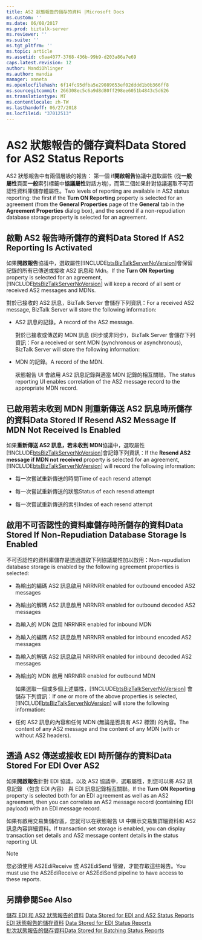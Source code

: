 ```yaml
---
title: AS2 狀態報告的儲存的資料 |Microsoft Docs
ms.custom: ''
ms.date: 06/08/2017
ms.prod: biztalk-server
ms.reviewer: ''
ms.suite: ''
ms.tgt_pltfrm: ''
ms.topic: article
ms.assetid: c6aa4077-3768-436b-99b9-d203a86a7e69
caps.latest.revision: 12
author: MandiOhlinger
ms.author: mandia
manager: anneta
ms.openlocfilehash: 6f14fc95dfba5e29089653ef02dddd1b0b366ff8
ms.sourcegitcommit: 266308ec5c6a9d8d80ff298ee6051b4843c5d626
ms.translationtype: MT
ms.contentlocale: zh-TW
ms.lasthandoff: 06/27/2018
ms.locfileid: "37012513"
---
```

# <a name="data-stored-for-as2-status-reports"></a><span data-ttu-id="775b6-102">AS2 狀態報告的儲存資料</span><span class="sxs-lookup"><span data-stu-id="775b6-102">Data Stored for AS2 Status Reports</span></span>
<span data-ttu-id="775b6-103">AS2 狀態報告中有兩個層級的報告： 第一個 if**開啟報告**協議中選取屬性 (從**一般屬性**頁面**一般**索引標籤中**協議屬性**對話方塊)，而第二個如果針對協議選取不可否認性資料庫儲存體屬性。</span><span class="sxs-lookup"><span data-stu-id="775b6-103">Two levels of reporting are available in AS2 status reporting: the first if the **Turn ON Reporting** property is selected for an agreement (from the **General Properties** page of the **General** tab in the **Agreement Properties** dialog box), and the second if a non-repudiation database storage property is selected for an agreement.</span></span>  
  
## <a name="data-stored-if-as2-reporting-is-activated"></a><span data-ttu-id="775b6-104">啟動 AS2 報告時所儲存的資料</span><span class="sxs-lookup"><span data-stu-id="775b6-104">Data Stored If AS2 Reporting Is Activated</span></span>  
 <span data-ttu-id="775b6-105">如果**開啟報告**協議中，選取屬性[!INCLUDE[btsBizTalkServerNoVersion](../includes/btsbiztalkservernoversion-md.md)]會保留記錄的所有已傳送或接收 AS2 訊息和 Mdn。</span><span class="sxs-lookup"><span data-stu-id="775b6-105">If the **Turn ON Reporting** property is selected for an agreement, [!INCLUDE[btsBizTalkServerNoVersion](../includes/btsbiztalkservernoversion-md.md)] will keep a record of all sent or received AS2 messages and MDNs.</span></span>  
  
 <span data-ttu-id="775b6-106">對於已接收的 AS2 訊息，BizTalk Server 會儲存下列資訊：</span><span class="sxs-lookup"><span data-stu-id="775b6-106">For a received AS2 message, BizTalk Server will store the following information:</span></span>  
  
- <span data-ttu-id="775b6-107">AS2 訊息的記錄。</span><span class="sxs-lookup"><span data-stu-id="775b6-107">A record of the AS2 message.</span></span>  
  
  <span data-ttu-id="775b6-108">對於已接收或傳送的 MDN 訊息 (同步或非同步)，BizTalk Server 會儲存下列資訊：</span><span class="sxs-lookup"><span data-stu-id="775b6-108">For a received or sent MDN (synchronous or asynchronous), BizTalk Server will store the following information:</span></span>  
  
- <span data-ttu-id="775b6-109">MDN 的記錄。</span><span class="sxs-lookup"><span data-stu-id="775b6-109">A record of the MDN.</span></span>  
  
  <span data-ttu-id="775b6-110">狀態報告 UI 會啟用 AS2 訊息記錄與適當 MDN 記錄的相互關聯。</span><span class="sxs-lookup"><span data-stu-id="775b6-110">The status reporting UI enables correlation of the AS2 message record to the appropriate MDN record.</span></span>  
  
## <a name="data-stored-if-resend-as2-message-if-mdn-not-received-is-enabled"></a><span data-ttu-id="775b6-111">已啟用若未收到 MDN 則重新傳送 AS2 訊息時所儲存的資料</span><span class="sxs-lookup"><span data-stu-id="775b6-111">Data Stored If Resend AS2 Message If MDN Not Received Is Enabled</span></span>  
 <span data-ttu-id="775b6-112">如果**重新傳送 AS2 訊息，若未收到 MDN**協議中，選取屬性[!INCLUDE[btsBizTalkServerNoVersion](../includes/btsbiztalkservernoversion-md.md)]會記錄下列資訊：</span><span class="sxs-lookup"><span data-stu-id="775b6-112">If the **Resend AS2 message if MDN not received** property is selected for an agreement, [!INCLUDE[btsBizTalkServerNoVersion](../includes/btsbiztalkservernoversion-md.md)] will record the following information:</span></span>  
  
-   <span data-ttu-id="775b6-113">每一次嘗試重新傳送的時間</span><span class="sxs-lookup"><span data-stu-id="775b6-113">Time of each resend attempt</span></span>  
  
-   <span data-ttu-id="775b6-114">每一次嘗試重新傳送的狀態</span><span class="sxs-lookup"><span data-stu-id="775b6-114">Status of each resend attempt</span></span>  
  
-   <span data-ttu-id="775b6-115">每一次嘗試重新傳送的索引</span><span class="sxs-lookup"><span data-stu-id="775b6-115">Index of each resend attempt</span></span>  
  
## <a name="data-stored-if-non-repudiation-database-storage-is-enabled"></a><span data-ttu-id="775b6-116">啟用不可否認性的資料庫儲存時所儲存的資料</span><span class="sxs-lookup"><span data-stu-id="775b6-116">Data Stored If Non-Repudiation Database Storage Is Enabled</span></span>  
 <span data-ttu-id="775b6-117">不可否認性的資料庫儲存是透過選取下列協議屬性加以啟用：</span><span class="sxs-lookup"><span data-stu-id="775b6-117">Non-repudiation database storage is enabled by the following agreement properties is selected:</span></span>  
  
- <span data-ttu-id="775b6-118">為輸出的編碼 AS2 訊息啟用 NRR</span><span class="sxs-lookup"><span data-stu-id="775b6-118">NRR enabled for outbound encoded AS2 messages</span></span>  
  
- <span data-ttu-id="775b6-119">為輸出的解碼 AS2 訊息啟用 NRR</span><span class="sxs-lookup"><span data-stu-id="775b6-119">NRR enabled for outbound decoded AS2 messages</span></span>  
  
- <span data-ttu-id="775b6-120">為輸入的 MDN 啟用 NRR</span><span class="sxs-lookup"><span data-stu-id="775b6-120">NRR enabled for inbound MDN</span></span>  
  
- <span data-ttu-id="775b6-121">為輸入的編碼 AS2 訊息啟用 NRR</span><span class="sxs-lookup"><span data-stu-id="775b6-121">NRR enabled for inbound encoded AS2 messages</span></span>  
  
- <span data-ttu-id="775b6-122">為輸入的解碼 AS2 訊息啟用 NRR</span><span class="sxs-lookup"><span data-stu-id="775b6-122">NRR enabled for inbound decoded AS2 messages</span></span>  
  
- <span data-ttu-id="775b6-123">為輸出的 MDN 啟用 NRR</span><span class="sxs-lookup"><span data-stu-id="775b6-123">NRR enabled for outbound MDN</span></span>  
  
  <span data-ttu-id="775b6-124">如果選取一個或多個上述屬性，[!INCLUDE[btsBizTalkServerNoVersion](../includes/btsbiztalkservernoversion-md.md)] 會儲存下列資訊：</span><span class="sxs-lookup"><span data-stu-id="775b6-124">If one or more of the above properties is selected, [!INCLUDE[btsBizTalkServerNoVersion](../includes/btsbiztalkservernoversion-md.md)] will store the following information:</span></span>  
  
- <span data-ttu-id="775b6-125">任何 AS2 訊息的內容和任何 MDN (無論是否具有 AS2 標頭) 的內容。</span><span class="sxs-lookup"><span data-stu-id="775b6-125">The content of any AS2 message and the content of any MDN (with or without AS2 headers).</span></span>  
  
## <a name="data-stored-for-edi-over-as2"></a><span data-ttu-id="775b6-126">透過 AS2 傳送或接收 EDI 時所儲存的資料</span><span class="sxs-lookup"><span data-stu-id="775b6-126">Data Stored For EDI Over AS2</span></span>  
 <span data-ttu-id="775b6-127">如果**開啟報告**針對 EDI 協議，以及 AS2 協議中，選取屬性，則您可以將 AS2 訊息記錄 （包含 EDI 內容） 與 EDI 訊息記錄相互關聯。</span><span class="sxs-lookup"><span data-stu-id="775b6-127">If the **Turn ON Reporting** property is selected both for an EDI agreement as well as an AS2 agreement, then you can correlate an AS2 message record (containing EDI payload) with an EDI message record.</span></span>  
  
 <span data-ttu-id="775b6-128">如果有啟用交易集儲存區，您就可以在狀態報告 UI 中顯示交易集詳細資料和 AS2 訊息內容詳細資料。</span><span class="sxs-lookup"><span data-stu-id="775b6-128">If transaction set storage is enabled, you can display transaction set details and AS2 message content details in the status reporting UI.</span></span>  
  
> [!NOTE]
>  <span data-ttu-id="775b6-129">您必須使用 AS2EdiReceive 或 AS2EdiSend 管線，才能存取這些報告。</span><span class="sxs-lookup"><span data-stu-id="775b6-129">You must use the AS2EdiReceive or AS2EdiSend pipeline to have access to these reports.</span></span>  
  
## <a name="see-also"></a><span data-ttu-id="775b6-130">另請參閱</span><span class="sxs-lookup"><span data-stu-id="775b6-130">See Also</span></span>  
 <span data-ttu-id="775b6-131">[儲存 EDI 和 AS2 狀態報告的資料](../core/data-stored-for-edi-and-as2-status-reports.md) </span><span class="sxs-lookup"><span data-stu-id="775b6-131">[Data Stored for EDI and AS2 Status Reports](../core/data-stored-for-edi-and-as2-status-reports.md) </span></span>  
 <span data-ttu-id="775b6-132">[EDI 狀態報告的儲存資料](../core/data-stored-for-edi-status-reports.md) </span><span class="sxs-lookup"><span data-stu-id="775b6-132">[Data Stored for EDI Status Reports](../core/data-stored-for-edi-status-reports.md) </span></span>  
 [<span data-ttu-id="775b6-133">批次狀態報告的儲存資料</span><span class="sxs-lookup"><span data-stu-id="775b6-133">Data Stored for Batching Status Reports</span></span>](../core/data-stored-for-batching-status-reports.md)